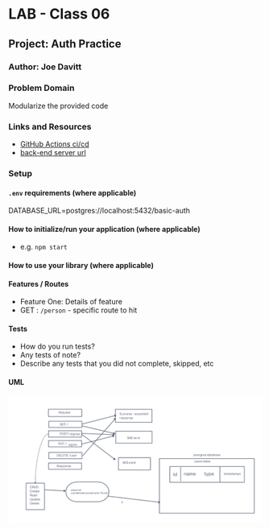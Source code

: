 # LAB - Class 06

## Project: Auth Practice

### Author: Joe Davitt

### Problem Domain

Modularize the provided code

### Links and Resources

- [GitHub Actions ci/cd]()
- [back-end server url]()


### Setup

#### `.env` requirements (where applicable)

DATABASE_URL=postgres://localhost:5432/basic-auth


#### How to initialize/run your application (where applicable)

- e.g. `npm start`

#### How to use your library (where applicable)

#### Features / Routes

- Feature One: Details of feature
- GET : `/person` - specific route to hit

#### Tests

- How do you run tests?
- Any tests of note?
- Describe any tests that you did not complete, skipped, etc

#### UML

![Lab 6](./assets/lab6.png)
